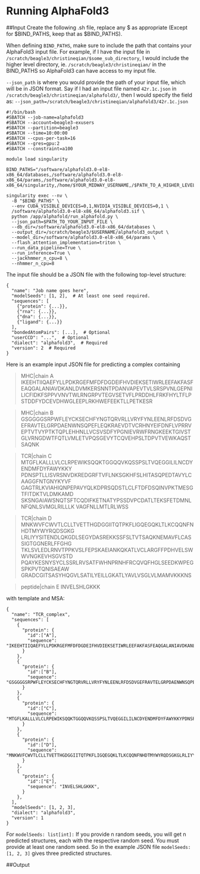 # Running AlphaFold3

##Input
Create the following .sh file, replace any $ as appropriate (Except for $BIND_PATHS, keep that as $BIND_PATHS). 

When defining `BIND_PATHS`, make sure to include the path that contains your AlphaFold3 input file. For example, if I have the input file in `/scratch/beagle3/christineqian/$some_sub_directory`, I would include the higher level directory, ie. `/scratch/beagle3/christineqian/` in the BIND_PATHS so AlphaFold3 can have access to my input file.

`--json_path` is where you would provide the path of your input file, which will be in JSON format. Say if I had an input file named `42r.1c.json` in `/scratch/beagle3/christineqian/alphafold3/`, then I would specify the field as: `--json_path=/scratch/beagle3/christineqian/alphafold3/42r.1c.json`

```
#!/bin/bash
#SBATCH --job-name=alphafold3
#SBATCH --account=beagle3-exusers
#SBATCH --partition=beagle3
#SBATCH --time=10:00:00
#SBATCH --cpus-per-task=16
#SBATCH --gres=gpu:2
#SBATCH --constraint=a100

module load singularity

BIND_PATHS="/software/alphafold3.0-el8-x86_64/databases,/software/alphafold3.0-el8-x86_64/params,/software/alphafold3.0-el8-x86_64/singularity,/home/$YOUR_MIDWAY_USERNAME,/$PATH_TO_A_HIGHER_LEVEL_DIRECTORY_THAT_CONTAINS_THE_INPUT_FILE"

singularity exec --nv \
  -B "$BIND_PATHS" \
  --env CUDA_VISIBLE_DEVICES=0,1,NVIDIA_VISIBLE_DEVICES=0,1 \
  /software/alphafold3.0-el8-x86_64/alphafold3.sif \
  python /app/alphafold/run_alphafold.py \
  --json_path=$PATH_TO_YOUR_INPUT_FILE \
  --db_dir=/software/alphafold3.0-el8-x86_64/databases \
  --output_dir=/scratch/beagle3/$USERNAME/alphafold3_output \
  --model_dir=/software/alphafold3.0-el8-x86_64/params \
  --flash_attention_implementation=triton \
  --run_data_pipeline=True \
  --run_inference=True \
  --jackhmmer_n_cpu=8 \
  --nhmmer_n_cpu=8
```
The input file should be a JSON file with the following top-level structure:
```
{
  "name": "Job name goes here",
  "modelSeeds": [1, 2],  # At least one seed required.
  "sequences": [
    {"protein": {...}},
    {"rna": {...}},
    {"dna": {...}},
    {"ligand": {...}}
  ],
  "bondedAtomPairs": [...],  # Optional
  "userCCD": "...",  # Optional
  "dialect": "alphafold3",  # Required
  "version": 2  # Required
}
```

Here is an example input JSON file for predicting a complex containing
>MHC|chain A
IKEEHTIIQAEFYLLPDKRGEFMFDFDGDEIFHVDIEKSETIWRLEEFAKFASFEAQGALANIAVDKANLDVMKERSNNTPDANVAPEVTVLSRSPVNLGEPNILICFIDKFSPPVVNVTWLRNGRPVTEGVSETVFLPRDDHLFRKFHYLTFLPSTDDFYDCEVDHWGLEEPLRKHWEFEEKTLLPETKESR

>MHC|chain B
GSGGGGSRPWFLEYCKSECHFYNGTQRVRLLVRYFYNLEENLRFDSDVGEFRAVTELGRPDAENWNSQPEFLEQKRAEVDTVCRHNYEIFDNFLVPRRVEPTVTVYPTKTQPLEHHNLLVCSVSDFYPGNIEVRWFRNGKEEKTGIVSTGLVRNGDWTFQTLVMLETVPQSGEVYTCQVEHPSLTDPVTVEWKAQSTSAQNK

>TCR|chain C
MTGFLKALLLVLCLRPEWIKSQQKTGGQQVKQSSPSLTVQEGGILILNCDYENDMFDYFAWYKKY
PDNSPTLLISVRSNVDKREDGRFTVFLNKSGKHFSLHITASQPEDTAVYLCAAGGFNTGNYKYVF
GAGTRLKVIAHIQNPEPAVYQLKDPRSQDSTLCLFTDFDSQINVPKTMESGTFITDKTVLDMKAMD
SKSNGAIAWSNQTSFTCQDIFKETNATYPSSDVPCDATLTEKSFETDMNLNFQNLSVMGLRILLLK
VAGFNLLMTLRLWSS

>TCR|chain D
MNKWVFCWVTLCLLTVETTHGDGGIITQTPKFLIGQEGQKLTLKCQQNFNHDTMYWYRQDSGKG
LRLIYYSITENDLQKGDLSEGYDASREKKSSFSLTVTSAQKNEMAVFLCASSIGTGGNERLFFGHG
TKLSVLEDLRNVTPPKVSLFEPSKAEIANKQKATLVCLARGFFPDHVELSWWVNGKEVHSGVSTD
PQAYKESNYSYCLSSRLRVSATFWHNPRNHFRCQVQFHGLSEEDKWPEGSPKPVTQNISAEAW
GRADCGITSASYHQGVLSATILYEILLGKATLYAVLVSGLVLMAMVKKKNS

>peptide|chain E
INVELSHLGKKK

with template and MSA:

```
{
  "name": "TCR_complex",
  "sequences": [
    {
      "protein": {
        "id":["A"],
        "sequence": "IKEEHTIIQAEFYLLPDKRGEFMFDFDGDEIFHVDIEKSETIWRLEEFAKFASFEAQGALANIAVDKANLDVMKERSNNTPDANVAPEVTVLSRSPVNLGEPNILICFIDKFSPPVVNVTWLRNGRPVTEGVSETVFLPRDDHLFRKFHYLTFLPSTDDFYDCEVDHWGLEEPLRKHWEFEEKTLLPETKESR",
      }
    },
    {
      "protein": {
        "id":["B"],
        "sequence": "GSGGGGSRPWFLEYCKSECHFYNGTQRVRLLVRYFYNLEENLRFDSDVGEFRAVTELGRPDAENWNSQPEFLEQKRAEVDTVCRHNYEIFDNFLVPRRVEPTVTVYPTKTQPLEHHNLLVCSVSDFYPGNIEVRWFRNGKEEKTGIVSTGLVRNGDWTFQTLVMLETVPQSGEVYTCQVEHPSLTDPVTVEWKAQSTSAQNK",
      }
    },
    {
      "protein": {
        "id":["C"],
        "sequence": "MTGFLKALLLVLCLRPEWIKSQQKTGGQQVKQSSPSLTVQEGGILILNCDYENDMFDYFAWYKKYPDNSPTLLISVRSNVDKREDGRFTVFLNKSGKHFSLHITASQPEDTAVYLCAAGGFNTGNYKYVFGAGTRLKVIAHIQNPEPAVYQLKDPRSQDSTLCLFTDFDSQINVPKTMESGTFITDKTVLDMKAMDSKSNGAIAWSNQTSFTCQDIFKETNATYPSSDVPCDATLTEKSFETDMNLNFQNLSVMGLRILLLKVAGFNLLMTLRLWSS",
      }
    },
    {
      "protein": {
        "id":["D"],
        "sequence": "MNKWVFCWVTLCLLTVETTHGDGGIITQTPKFLIGQEGQKLTLKCQQNFNHDTMYWYRQDSGKGLRLIYYSITENDLQKGDLSEGYDASREKKSSFSLTVTSAQKNEMAVFLCASSIGTGGNERLFFGHGTKLSVLEDLRNVTPPKVSLFEPSKAEIANKQKATLVCLARGFFPDHVELSWWVNGKEVHSGVSTDPQAYKESNYSYCLSSRLRVSATFWHNPRNHFRCQVQFHGLSEEDKWPEGSPKPVTQNISAEAWGRADCGITSASYHQGVLSATILYEILLGKATLYAVLVSGLVLMAMVKKKNS",
      }
    },
    {
      "protein": {
        "id":["E"],
        "sequence": "INVELSHLGKKK",
      }
    },
  ],
  "modelSeeds": [1, 2, 3],
  "dialect": "alphafold3",
  "version": 1
}
```
For `modelSeeds: list[int]:` If you provide n random seeds, you will get n predicted structures, each with the respective random seed. You must provide at least one random seed. So in the example JSON file `modelSeeds: [1, 2, 3]` gives three predicted structures.

##Output
